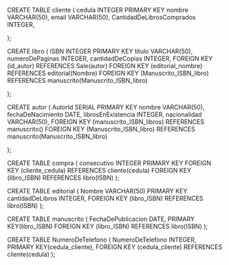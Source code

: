 CREATE TABLE cliente (
    cedula INTEGER PRIMARY KEY
    nombre VARCHAR(50),
    email VARCHAR(50),
    CantidadDeLibrosComprados INTEGER,

);

CREATE libro (
    ISBN INTEGER PRIMARY KEY
    titulo VARCHAR(50),
    numeroDePaginas INTEGER,
    cantidadDeCopias INTEGER,
    FOREIGN KEY (id_autor) REFERENCES Sale(autor)
    FOREIGN KEY (editorial_nombre) REFERENCES editorial(Nombre)
    FOREIGN KEY (Manuscrito_ISBN_libro) REFERENCES manuscrito(Manuscrito_ISBN_libro)

);

CREATE autor (
    AutorId SERIAL PRIMARY KEY
    nombre VARCHAR(50),
    fechaDeNacimiento DATE,
    librosEnExistencia INTEGER,
    nacionalidad VARCHAR(50),
    FOREIGN KEY (manuscrito_ISBN_libros) REFERENCES manuscrito()
    FOREIGN KEY (Manuscrito_ISBN_libro) REFERENCES manuscrito(Manuscrito_ISBN_libro)

);

CREATE TABLE compra (
    consecutivo INTEGER PRIMARY KEY
    FOREIGN KEY (cliente_cedula) REFERENCES cliente(cedula)
    FOREIGN KEY (libro_ISBN) REFERENCES libro(ISBN)
);

CREATE TABLE editorial (
    Nombre VARCHAR(50) PRIMARY KEY
    cantidadDeLibros INTEGER,
    FOREIGN KEY (libro_ISBN) REFERENCES libro(ISBN)
);

CREATE TABLE manuscrito (
    FechaDePublicacion DATE,
    PRIMARY KEY(libro_ISBN)
    FOREIGN KEY (libro_ISBN) REFERENCES libro(ISBN)
);

CREATE TABLE NumeroDeTelefono (
    NumeroDeTelefono INTEGER,
    PRIMARY KEY(cedula_cliente),
    FOREIGN KEY (cedula_cliente) REFERENCES cliente(cedula)
);